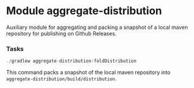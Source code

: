 # Module aggregate-distribution

Auxiliary module for aggregating and packing a snapshot of a local maven repository for publishing on Github Releases.

### Tasks

```kotlin
./gradlew aggregate-distribution:foldDistribution
```

This command packs a snapshot of the local maven repository into `aggregate-distribution/build/distribution`.
